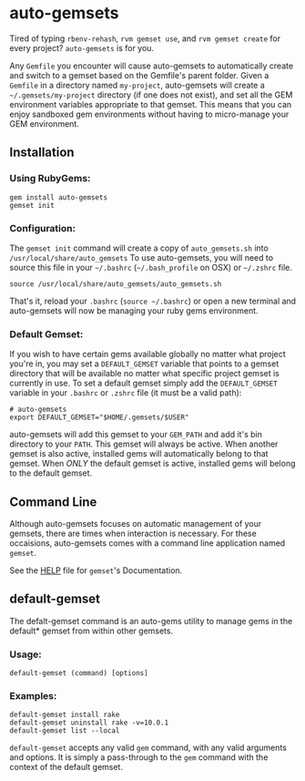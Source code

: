 auto-gemsets
==============

Tired of typing `rbenv-rehash`, `rvm gemset use`, and `rvm gemset create` for every project? `auto-gemsets` is for you.

Any `Gemfile` you encounter will cause auto-gemsets to automatically create and switch to a gemset based on the Gemfile's parent folder. Given a `Gemfile` in a directory named `my-project`, auto-gemsets will create a `~/.gemsets/my-project` directory (if one does not exist), and set all the GEM environment variables appropriate to that gemset. This means that you can enjoy sandboxed gem environments without having to micro-manage your GEM environment.

## Installation

### Using RubyGems:

    gem install auto-gemsets
    gemset init

### Configuration:

The `gemset init` command will create a copy of `auto_gemsets.sh` into `/usr/local/share/auto_gemsets` To use auto-gemsets, you will need to source this file in your `~/.bashrc` (`~/.bash_profile` on OSX) or `~/.zshrc` file.

    source /usr/local/share/auto_gemsets/auto_gemsets.sh

That's it, reload your `.bashrc` (`source ~/.bashrc`) or open a new terminal and auto-gemsets will now be managing your ruby gems environment.

### Default Gemset:

If you wish to have certain gems available globally no matter what project you're in, you may set a `DEFAULT_GEMSET` variable that points to a gemset directory that will be available no matter what specific project gemset is currently in use. To set a default gemset simply add the `DEFAULT_GEMSET` variable in your `.bashrc` or `.zshrc` file (it must be a valid path):

    # auto-gemsets
    export DEFAULT_GEMSET="$HOME/.gemsets/$USER"

auto-gemsets will add this gemset to your `GEM_PATH` and add it's bin directory to your `PATH`. This gemset will always be active. When another gemset is also active, installed gems will automatically belong to that gemset. When _ONLY_ the default gemset is active, installed gems will belong to the default gemset.

## Command Line

Although auto-gemsets focuses on automatic management of your gemsets, there are times when interaction is necessary. For these occaisions, auto-gemsets comes with a command line application named `gemset`.

See the [HELP](https://github.com/daytonn/auto-gemsets/blob/master/HELP.md) file for `gemset`'s Documentation.

## default-gemset
The defalt-gemset command is an auto-gems utility to manage gems
in the default* gemset from within other gemsets.

### Usage:

    default-gemset (command) [options]

### Examples:

    default-gemset install rake
    default-gemset uninstall rake -v=10.0.1
    default-gemset list --local

`default-gemset` accepts any valid `gem` command, with any valid arguments and options.
It is simply a pass-through to the `gem` command with the context of the default gemset.
